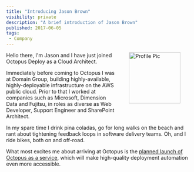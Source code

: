 ```yaml
---
title: "Introducing Jason Brown"
visibility: private
description: "A brief introduction of Jason Brown"
published: 2017-06-05
tags:
 - Company
---
```


<div style="float: right; margin: 30px; margin-top: 0">
<img alt="Profile Pic" src="https://i.octopus.com/site/team/avatar-jasbro-140.png" height="140" width="140" />
</div>

Hello there, I'm Jason and I have just joined Octopus Deploy as a Cloud Architect.

Immediately before coming to Octopus I was at Domain Group, building highly-available, highly-deployable infrastructure on the AWS public cloud. Prior to that I worked at companies such as Microsoft, Dimension Data and Fujitsu, in roles as diverse as Web Developer, Support Engineer and SharePoint Architect.

In my spare time I drink pina coladas, go for long walks on the beach and rant about tightening feedback loops in software delivery teams. Oh, and I ride bikes, both on and off-road.

What most excites me about arriving at Octopus is the [planned launch of Octopus as a service](https://octopus.com/blog/roadmap-2017), which will make high-quality deployment automation even more accessible.






